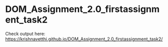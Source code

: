 # DOM_Assignment_2.0_firstassignment_task2
Check output here: https://krishnavetthi.github.io/DOM_Assignment_2.0_firstassignment_task2/
